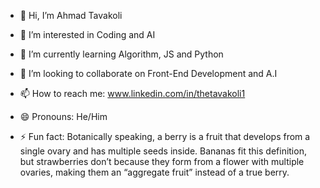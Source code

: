 - 👋 Hi, I’m Ahmad Tavakoli
- 👀 I’m interested in Coding and  AI
- 🌱 I’m currently learning Algorithm, JS and Python
- 💞️ I’m looking to collaborate on Front-End Development and A.I

- 📫 How to reach me: www.linkedin.com/in/thetavakoli1
- 😄 Pronouns: He/Him
- ⚡ Fun fact: Botanically speaking, a berry is a fruit that develops from a single ovary and has multiple seeds inside. Bananas fit this definition, but strawberries don’t because they form from a flower with multiple ovaries, making them an “aggregate fruit” instead of a true berry.

<!---
TheTavakoli1/TheTavakoli1 is a ✨ special ✨ repository because its `README.md` (this file) appears on your GitHub profile.
You can click the Preview link to take a look at your changes.
--->
